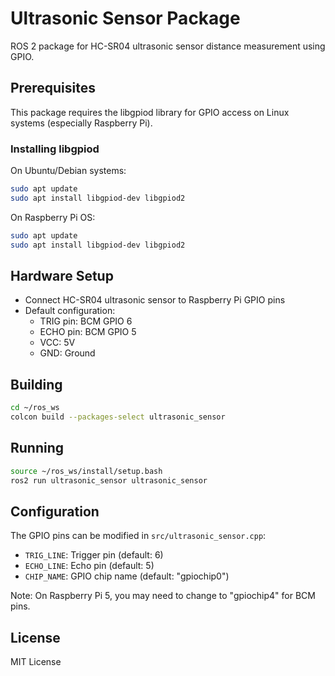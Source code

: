 # Ultrasonic Sensor Package

ROS 2 package for HC-SR04 ultrasonic sensor distance measurement using GPIO.

## Prerequisites

This package requires the libgpiod library for GPIO access on Linux systems (especially Raspberry Pi).

### Installing libgpiod

On Ubuntu/Debian systems:
```bash
sudo apt update
sudo apt install libgpiod-dev libgpiod2
```

On Raspberry Pi OS:
```bash
sudo apt update
sudo apt install libgpiod-dev libgpiod2
```

## Hardware Setup

- Connect HC-SR04 ultrasonic sensor to Raspberry Pi GPIO pins
- Default configuration:
  - TRIG pin: BCM GPIO 6
  - ECHO pin: BCM GPIO 5
  - VCC: 5V
  - GND: Ground

## Building

```bash
cd ~/ros_ws
colcon build --packages-select ultrasonic_sensor
```

## Running

```bash
source ~/ros_ws/install/setup.bash
ros2 run ultrasonic_sensor ultrasonic_sensor
```

## Configuration

The GPIO pins can be modified in `src/ultrasonic_sensor.cpp`:
- `TRIG_LINE`: Trigger pin (default: 6)
- `ECHO_LINE`: Echo pin (default: 5)
- `CHIP_NAME`: GPIO chip name (default: "gpiochip0")

Note: On Raspberry Pi 5, you may need to change to "gpiochip4" for BCM pins.

## License

MIT License
